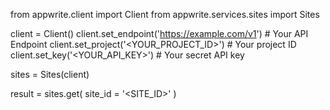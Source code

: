 from appwrite.client import Client
from appwrite.services.sites import Sites

client = Client()
client.set_endpoint('https://example.com/v1') # Your API Endpoint
client.set_project('<YOUR_PROJECT_ID>') # Your project ID
client.set_key('<YOUR_API_KEY>') # Your secret API key

sites = Sites(client)

result = sites.get(
    site_id = '<SITE_ID>'
)
